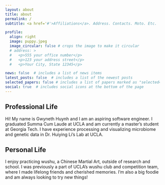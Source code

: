 ```yaml
---
layout: about
title: about
permalink: /
subtitle: <a href='#'>Affiliations</a>. Address. Contacts. Moto. Etc.

profile:
  align: right
  image: puppy.jpeg
  image_circular: false # crops the image to make it circular
  # address: >
  #   <p>555 your office number</p>
  #   <p>123 your address street</p>
  #   <p>Your City, State 12345</p>

news: false  # includes a list of news items
latest_posts: false  # includes a list of the newest posts
selected_papers: false # includes a list of papers marked as "selected={true}"
social: true  # includes social icons at the bottom of the page
---
```


## Professional Life
Hi! My name is Gwyneth Huynh and I am an aspiring software engineer. I graduated Summa Cum Laude at UCLA and am currently a master’s student at Georgia Tech. I have experience processing and visualizing microbiome and genetic data in Dr. Huiying Li’s Lab at UCLA. 
## Personal Life
I enjoy practicing wushu, a Chinese Martial Art, outside of research and school. I was previously a part of UCLA’s wushu club and competition team, where I made lifelong friends and cherished memories. I’m also a big foodie and am always looking to try new things! 
